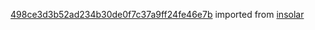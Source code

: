 [498ce3d3b52ad234b30de0f7c37a9ff24fe46e7b](https://github.com/insolar/insolar/commit/498ce3d3b52ad234b30de0f7c37a9ff24fe46e7b) imported from [insolar](https://github.com/insolar/insolar)
